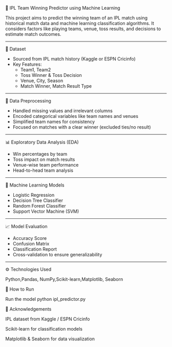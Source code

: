  🏏 IPL Team Winning Predictor using Machine Learning

This project aims to predict the winning team of an IPL match using historical match data and machine learning classification algorithms. It considers factors like playing teams, venue, toss results, and decisions to estimate match outcomes.

---

 📂 Dataset

- Sourced from IPL match history (Kaggle or ESPN Cricinfo)
- Key Features:
  - Team1, Team2
  - Toss Winner & Toss Decision
  - Venue, City, Season
  - Match Winner, Match Result Type

---

 🧹 Data Preprocessing

- Handled missing values and irrelevant columns
- Encoded categorical variables like team names and venues
- Simplified team names for consistency
- Focused on matches with a clear winner (excluded ties/no result)

---

 📊 Exploratory Data Analysis (EDA)

- Win percentages by team
- Toss impact on match results
- Venue-wise team performance
- Head-to-head team analysis

---

 🧠 Machine Learning Models

- Logistic Regression  
- Decision Tree Classifier  
- Random Forest Classifier  
- Support Vector Machine (SVM)

---

 📈 Model Evaluation

- Accuracy Score  
- Confusion Matrix  
- Classification Report  
- Cross-validation to ensure generalizability

---

⚙️ Technologies Used

Python,Pandas, NumPy,Scikit-learn,Matplotlib, Seaborn


 🚀 How to Run

 Run the model
python ipl_predictor.py

🙌 Acknowledgements

IPL dataset from Kaggle / ESPN Cricinfo

Scikit-learn for classification models

Matplotlib & Seaborn for data visualization
